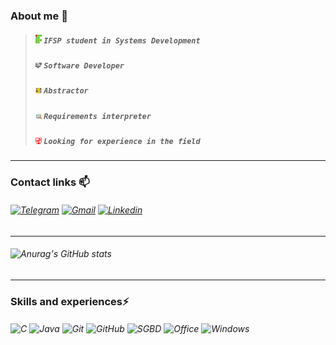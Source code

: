 ### About me 💬
>##### <img src="IF.png" alt="IF" width="10"/> `IFSP student in Systems Development`
>##### <img src="Developer.png" alt="DEV" width="10"/> `Software Developer`
>##### <img src="Abstractor.png" alt="ABS" width="10"/> `Abstractor`
>##### <img src="Requirements.png" alt="RQ" width="10"/> `Requirements interpreter`
>##### <img src="TI.png" alt="TI" width="10"/> `Looking for experience in the field`
---
### Contact links 📫
###### [![Telegram]( https://img.shields.io/badge/Telegram-2CA5E0?style=for-the-badge&logo=telegram&logoColor=white)](https://t.me/Tavares_194) [![Gmail]( https://img.shields.io/badge/Gmail-D14836?style=for-the-badge&logo=gmail&logoColor=white)](mailto:gabriel.tavares.1904@gmail.com) [![Linkedin](https://img.shields.io/badge/LinkedIn-0077B5?style=for-the-badge&logo=linkedin&logoColor=white)](https://www.linkedin.com/in/gabriel-tavares-a92239174/)
---
###### ![Anurag's GitHub stats](https://github-readme-stats.vercel.app/api?username=Tavares194&show_icons=true&theme=tokyonight)
---
### Skills and experiences⚡
###### ![C]( https://img.shields.io/badge/C-00599C?style=for-the-badge&logo=c&logoColor=white) ![Java]( https://img.shields.io/badge/Java-ED8B00?style=for-the-badge&logo=java&logoColor=white) ![Git]( https://img.shields.io/badge/Git-E34F26?style=for-the-badge&logo=git&logoColor=white) ![GitHub](	https://img.shields.io/badge/GitHub-100000?style=for-the-badge&logo=github&logoColor=white) ![SGBD]( https://img.shields.io/badge/MySQL-005C84?style=for-the-badge&logo=mysql&logoColor=white) ![Office](https://img.shields.io/badge/Microsoft_Office-D83B01?style=for-the-badge&logo=microsoft-office&logoColor=white) ![Windows](https://img.shields.io/badge/Windows-017AD7?style=for-the-badge&logo=windows&logoColor=white)
